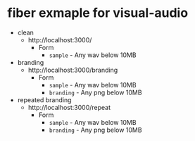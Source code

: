 # fiber exmaple for visual-audio

- clean
  - http://localhost:3000/
    - Form
      - `sample` - Any wav below 10MB
- branding
  - http://localhost:3000/branding
    - Form
      - `sample` - Any wav below 10MB
      - `branding` - Any png below 10MB
- repeated branding
  - http://localhost:3000/repeat
    - Form
      - `sample` - Any wav below 10MB
      - `branding` - Any png below 10MB

